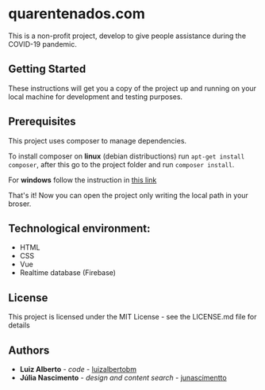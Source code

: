 # quarentenados.com
This is a non-profit project, develop to give people assistance during the COVID-19 pandemic.

## Getting Started
These instructions will get you a copy of the project up and running on your local machine for development and testing purposes. 

## Prerequisites
This project uses composer to manage dependencies.

To install composer on **linux** (debian distribuctions) run `apt-get install composer`, after this go to the project folder and run `composer install`.

For **windows** follow the instruction in [this link](https://getcomposer.org/download/)

That's it! Now you can open the project only writing the local path in your broser.

## Technological environment:
- HTML
- CSS
- Vue
- Realtime database (Firebase)

## License
This project is licensed under the MIT License - see the LICENSE.md file for details

## Authors
- **Luiz Alberto** - *code* - [luizalbertobm](https://github.com/luizalbertobm/)
- **Júlia Nascimento** - *design and content search* - [junascimentto](https://github.com/junascimentto)
